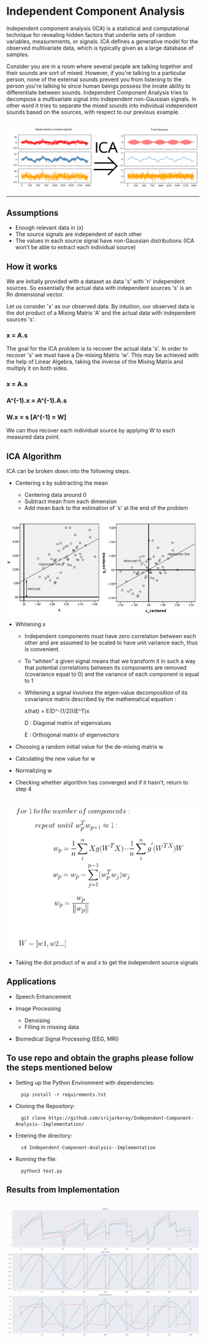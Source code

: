 # Independent Component Analysis

Independent component analysis (ICA) is a statistical and computational technique for revealing hidden factors that underlie sets of random variables, measurements, or signals. ICA defines a generative model for the observed multivariate data, which is typically given as a large database of samples. 

Consider you are in a room where several people are talking together and their sounds are sort of mixed. However, if you're talking to a particular person, none of the external sounds prevent you from listening to the person you're talking to since human beings possess the innate ability to differentiate between sounds. Independent Component Analysis tries to decompose a multivariate signal into independent non-Gaussian signals. In other word it tries to separate the mixed sounds into individual independent sounds based on the sources, with respect to our previous example. 

<br>

<img src = "assets/ica.png">

<hr>

## Assumptions
  - Enough relevant data in (x)
  - The source signals are independent of each other
  - The values in each source signal have non-Gaussian distributions (ICA won't be able to extract each individual source)
  
## How it works
We are initially provided with a dataset as data 's' with 'n' independent sources. So essentially the actual data with independent sources 's' is an Rn dimensional vector. 

Let us consider 'x' as our observed data. By intuition, our observed data is the dot product of a Mixing Matrix 'A' and the actual data with independent sources 's'.

### **x = A.s**

The goal for the ICA problem is to recover the actual data 's'. In order to recover 's' we must have a De-mixing Matrix 'w'. This may be achieved with the help of Linear Algebra, taking the inverse of the Mixing Matrix and multiply it on both sides.

### x = A.s
### A^(-1).x = A^(-1).A.s
### W.x = s  [A^(-1) = W]

We can thus recover each individual source by applying W to each measured data point.

## ICA Algorithm
ICA can be broken down into the following steps.

- Centering x by subtracting the mean

  - Centering data around 0
  - Subtract mean from each dimension
  - Add mean back to the estimation of 's' at the end of the problem
  
<br>  
<img src = "assets/Center.jpg">

<br>
 
- Whitening x

  - Independent components must have zero correlation between each other and are assumed to be scaled to have unit variance each, thus is convenient.
  - To “whiten” a given signal means that we transform it in such a way that potential correlations between its components are removed (covariance equal to 0) and the variance of each component is equal to 1
  - Whitening a signal involves the eigen-value decomposition of its covariance matrix described by the mathematical equation :
  
      x(hat) = E(D^-(1/2))(E^T)x

      D : Diagonal matrix of eigenvalues

      E : Orthogonal matrix of eigenvectors

- Choosing a random initial value for the de-mixing matrix w

- Calculating the new value for w

- Normalizing w

- Checking whether algorithm has converged and if it hasn’t, return to step 4

<br>
<img src = "assets/algo.png">

<br>

- Taking the dot product of w and x to get the independent source signals

## Applications
  - Speech Enhancement
  
  - Image Processing
  
    - Denoising
    - Filling in missing data
  
  - Biomedical Signal Processing (EEG, MRI)

## To use repo and obtain the graphs please follow the steps mentioned below

- Setting up the Python Environment with dependencies:

        pip install -r requirements.txt

- Cloning the Repository: 

        git clone https://github.com/srijarkoroy/Independent-Component-Analysis--Implementation/
- Entering the directory: 

        cd Independent-Component-Analysis--Implementation
- Running the file:

        python3 test.py
  
## Results from Implementation

<br>
<img src = "assets/Mixed.png">


  
